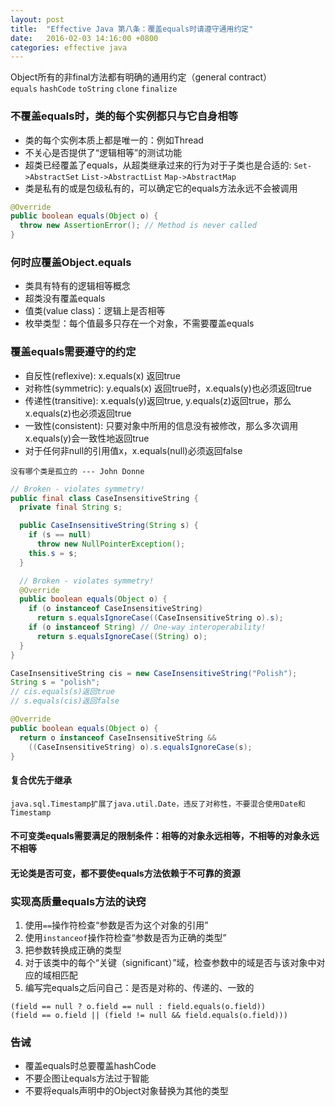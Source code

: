 ```yaml
---
layout: post
title:  "Effective Java 第八条：覆盖equals时请遵守通用约定"
date:   2016-02-03 14:16:00 +0800
categories: effective java
---
```

Object所有的非final方法都有明确的通用约定（general contract）<br>
`equals` `hashCode` `toString` `clone` `finalize`

### 不覆盖equals时，类的每个实例都只与它自身相等
* 类的每个实例本质上都是唯一的：例如Thread
* 不关心是否提供了“逻辑相等”的测试功能
* 超类已经覆盖了equals，从超类继承过来的行为对于子类也是合适的: `Set->AbstractSet` `List->AbstractList` `Map->AbstractMap`
* 类是私有的或是包级私有的，可以确定它的equals方法永远不会被调用

~~~java
@Override
public boolean equals(Object o) {
  throw new AssertionError(); // Method is never called
}
~~~

### 何时应覆盖Object.equals
* 类具有特有的逻辑相等概念
* 超类没有覆盖equals
* 值类(value class)：逻辑上是否相等
* 枚举类型：每个值最多只存在一个对象，不需要覆盖equals

### 覆盖equals需要遵守的约定
* 自反性(reflexive): x.equals(x) 返回true
* 对称性(symmetric): y.equals(x) 返回true时，x.equals(y)也必须返回true
* 传递性(transitive): x.equals(y)返回true, y.equals(z)返回true，那么x.equals(z)也必须返回true
* 一致性(consistent): 只要对象中所用的信息没有被修改，那么多次调用x.equals(y)会一致性地返回true
* 对于任何非null的引用值x，x.equals(null)必须返回false

`没有哪个类是孤立的 --- John Donne`

~~~java
// Broken - violates symmetry!
public final class CaseInsensitiveString {
  private final String s;

  public CaseInsensitiveString(String s) {
    if (s == null)
      throw new NullPointerException();
    this.s = s;
  }

  // Broken - violates symmetry!
  @Override
  public boolean equals(Object o) {
    if (o instanceof CaseInsensitiveString)
      return s.equalsIgnoreCase((CaseInsensitiveString o).s);
    if (o instanceof String) // One-way interoperability!
      return s.equalsIgnoreCase((String) o);
  }
}
~~~

~~~java
CaseInsensitiveString cis = new CaseInsensitiveString("Polish");
String s = "polish";
// cis.equals(s)返回true
// s.equals(cis)返回false
~~~

~~~java
@Override
public boolean equals(Object o) {
  return o instanceof CaseInsensitiveString &&
    ((CaseInsensitiveString) o).s.equalsIgnoreCase(s);
}
~~~

#### 复合优先于继承
`java.sql.Timestamp扩展了java.util.Date，违反了对称性，不要混合使用Date和Timestamp`

#### 不可变类equals需要满足的限制条件：相等的对象永远相等，不相等的对象永远不相等

#### 无论类是否可变，都不要使equals方法依赖于不可靠的资源

### 实现高质量equals方法的诀窍
1. 使用`==`操作符检查“参数是否为这个对象的引用”
2. 使用`instanceof`操作符检查“参数是否为正确的类型”
3. 把参数转换成正确的类型
4. 对于该类中的每个“关键（significant）”域，检查参数中的域是否与该对象中对应的域相匹配
5. 编写完equals之后问自己：是否是对称的、传递的、一致的

`(field == null ? o.field == null : field.equals(o.field))`<br>
`(field == o.field || (field != null && field.equals(o.field)))`

### 告诫
* 覆盖equals时总要覆盖hashCode
* 不要企图让equals方法过于智能
* 不要将equals声明中的Object对象替换为其他的类型
